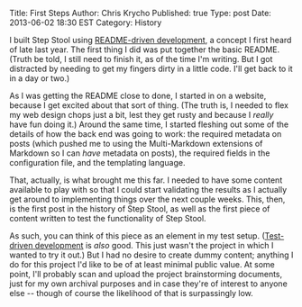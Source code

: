 Title:      First Steps
Author:     Chris Krycho
Published:  true
Type:       post
Date:       2013-06-02 18:30 EST
Category:   History

I built Step Stool using [README-driven development][rdd], a concept I first
heard of late last year. The first thing I did was put together the basic
README. (Truth be told, I still need to finish it, as of the time I'm writing.
But I got distracted by needing to get my fingers dirty in a little code. I'll
get back to it in a day or two.)

As I was getting the README close to done, I started in on a website, because I
get excited about that sort of thing. (The truth is, I needed to flex my web
design chops just a bit, lest they get rusty and because I *really* have fun
doing it.) Around the same time, I started fleshing out some of the details of
how the back end was going to work: the required metadata on posts (which pushed
me to using the Multi-Markdown extensions of Markdown so I can *have* metadata
on posts), the required fields in the configuration file, and the templating
language.

That, actually, is what brought me this far. I needed to have some content
available to play with so that I could start validating the results as I
actually get around to implementing things over the next couple weeks. This,
then, is the first post in the history of Step Stool, as well as the first piece
of content written to test the functionality of Step Stool.

As such, you can think of this piece as an element in my test setup. ([Test-
driven development][tdd] is *also* good. This just wasn't the project in which I
wanted to try it out.) But I had no desire to create dummy content; anything I
do for this project I'd like to be of at least minimal public value. At some
point, I'll probably scan and upload the project brainstorming documents, just
for my own archival purposes and in case they're of interest to anyone else --
though of course the likelihood of that is surpassingly low.

[rdd]: http://tom.preston-werner.com/2010/08/23/readme-driven-development.html
[tdd]: http://en.wikipedia.org/wiki/Test-driven_development
